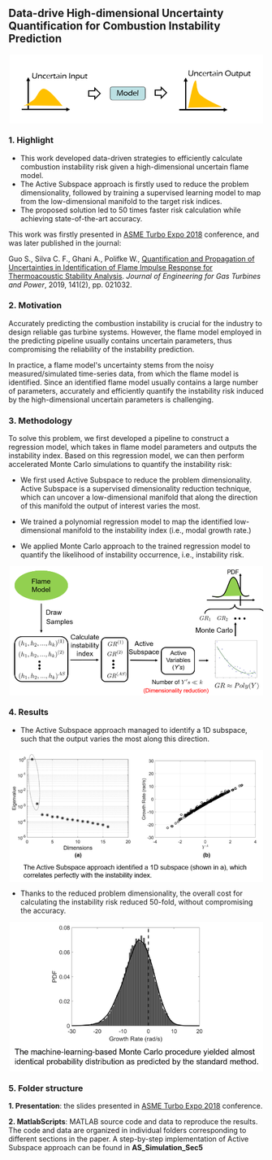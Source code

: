 ## Data-drive High-dimensional Uncertainty Quantification for Combustion Instability Prediction
<p align="center">
  <img align="center" src="./Images/Highlight.PNG" width=500/>
</p>

### 1. Highlight

- This work developed data-driven strategies to efficiently calculate combustion instability risk given a high-dimensional uncertain flame model.
- The Active Subspace approach is firstly used to reduce the problem dimensionality, followed by training a supervised learning model to map from the low-dimensional manifold to the target risk indices.
- The proposed solution led to 50 times faster risk calculation while achieving state-of-the-art accuracy.

This work was firstly presented in [ASME Turbo Expo 2018](https://archive.asme.org/events/turbo-expo2018) conference, and was later published in the journal:

Guo S., Silva C. F., Ghani A., Polifke W., [Quantification and Propagation of Uncertainties in Identification of Flame Impulse Response for Thermoacoustic Stability Analysis](https://asmedigitalcollection.asme.org/gasturbinespower/article-abstract/141/2/021032/476450/Quantification-and-Propagation-of-Uncertainties-in?redirectedFrom=fulltext). *Journal of Engineering for Gas Turbines and Power*, 2019, 141(2), pp. 021032.

### 2. Motivation

Accurately predicting the combustion instability is crucial for the industry to design reliable gas turbine systems. However, the flame model employed in the predicting pipeline usually contains uncertain parameters, thus compromising the reliability of the instability prediction. 

In practice, a flame model's uncertainty stems from the noisy measured/simulated time-series data, from which the flame model is identified. Since an identified flame model usually contains a large number of parameters, accurately and efficiently quantify the instability risk induced by the high-dimensional uncertain parameters is challenging.

### 3. Methodology

To solve this problem, we first developed a pipeline to construct a regression model, which takes in flame model parameters and outputs the instability index. Based on this regression model, we can then perform accelerated Monte Carlo simulations to quantify the instability risk:

- We first used Active Subspace to reduce the problem dimensionality. Active Subspace is a supervised dimensionality reduction technique, which can uncover a low-dimensional manifold that along the direction of this manifold the output of interest varies the most.

- We trained a polynomial regression model to map the identified low-dimensional manifold to the instability index (i.e., modal growth rate.)

- We applied Monte Carlo approach to the trained regression model to quantify the likelihood of instability occurrence, i.e., instability risk.

<p align="center">
  <img align="center" src="./Images/Workflow.PNG"  width=500/>
</p>

### 4. Results

- The Active Subspace approach managed to identify a 1D subspace, such that the output varies the most along this direction.

<p align="center">
  <img align="center" src="./Images/Subspace.PNG" width=500 />
</p>

- Thanks to the reduced problem dimensionality, the overall cost for calculating the instability risk reduced 50-fold, without compromising the accuracy.

<p align="center">
  <img align="center" src="./Images/Results.PNG" width=500 />
</p>


### 5. Folder structure

**1. Presentation**: the slides presented in [ASME Turbo Expo 2018](https://archive.asme.org/events/turbo-expo2018) conference.

**2. MatlabScripts**: MATLAB source code and data to reproduce the results. The code and data are organized in individual folders corresponding to different sections in the paper. A step-by-step implementation of Active Subspace approach can be found in **AS_Simulation_Sec5**
